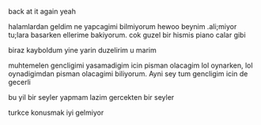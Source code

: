 back at it again
yeah


halamlardan geldim
ne yapcagimi bilmiyorum
hewoo
beynim .ali;miyor
tu;lara basarken ellerime bakiyorum.
cok guzel bir hismis
piano calar gibi

biraz kayboldum yine
yarin duzelirim u marim

muhtemelen gencligimi yasamadigim icin pisman olacagim
lol oynarken, lol oynadigimdan pisman olacagimi biliyorum.
Ayni sey tum gencligim icin de gecerli

bu yil bir seyler yapmam lazim
gercekten bir seyler

turkce konusmak iyi gelmiyor




















































































